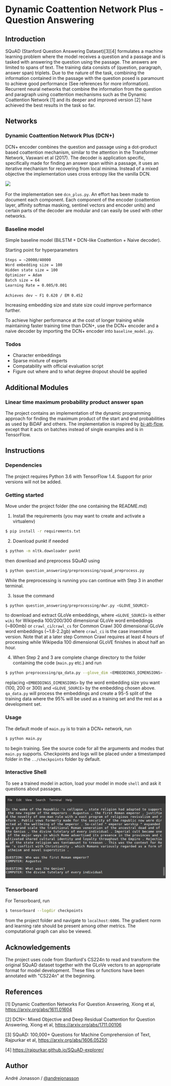 Dynamic Coattention Network Plus - Question Answering
=====================================================

## Introduction

SQuAD (Stanford Question Answering Dataset)[3][4] formulates a machine learning problem where the model receives a question and a passage and is tasked with answering the question using the passage. The answers are limited to spans of text. The training data consists of (question, paragraph, answer span) triplets. Due to the nature of the task, combining the information contained in the passage with the question posed is paramount to achieve good performance (See references for more information). Recurrent neural networks that combine the information from the question and paragraph using coattention mechanisms such as the Dynamic Coattention Network [1] and its deeper and improved version [2] have achieved the best results in the task so far.

## Networks

### Dynamic Coattention Network Plus (DCN+)

DCN+ encoder combines the question and passage using a dot-product based coattention mechanism, similar to the attention in the Transformer Network, Vaswani et al (2017). The decoder is application specific, specifically made for finding an answer span within a passage, it uses an iterative mechanism for recovering from local minima. Instead of a mixed objective the implementation uses cross entropy like the vanilla DCN.

<img src="encoder.png">

For the implementation see `dcn_plus.py`. An effort has been made to document each component. Each component of the encoder (coattention layer, affinity softmax masking, sentinel vectors and encoder units) and certain parts of the decoder are modular and can easily be used with other networks.

### Baseline model
Simple baseline model (BiLSTM + DCN-like Coattention + Naive decoder).

Starting point for hyperparameters
```
Steps = ~20000/40000
Word embedding size = 100
Hidden state size = 100
Optimizer = Adam
Batch size = 64
Learning Rate = 0.005/0.001

Achieves dev ~ F1 0.620 / EM 0.452
```
Increasing embedding size and state size could improve performance further.

To achieve higher performance at the cost of longer training while maintaining faster training time than DCN+, use the DCN+ encoder and a naive decoder by importing the DCN+ encoder into `baseline_model.py`.

### Todos
- Character embeddings
- Sparse mixture of experts
- Compatability with official evaluation script
- Figure out where and to what degree dropout should be applied

## Additional Modules

### Linear time maximum probability product answer span
The project contains an implementation of the dynamic programming approach for finding the maximum product of the start and end probabilities as used by BiDAF and others. The implementation is inspired by [bi-att-flow](https://github.com/allenai/bi-att-flow/blob/master/basic_cnn/evaluator.py), except that it acts on batches instead of single examples and is in TensorFlow.

## Instructions

### Dependencies

The project requires Python 3.6 with TensorFlow 1.4. Support for prior versions will not be added.

### Getting started

Move under the project folder (the one containing the README.md)

1. Install the requirements (you may want to create and activate a virtualenv)
``` sh
$ pip install -r requirements.txt
```

2. Download punkt if needed
``` sh
$ python -m nltk.downloader punkt
```
then download and preprocess SQuAD using
``` sh
$ python question_answering/preprocessing/squad_preprocess.py
```
While the preprocessing is running you can continue with Step 3 in another terminal. 

3. Issue the command
``` sh
$ python question_answering/preprocessing/dwr.py <GLOVE_SOURCE>
```
to download and extract GLoVe embeddings, where `<GLOVE_SOURCE>` is either `wiki` for Wikipedia 100/200/300 dimensional GLoVe word embeddings (~800mb) or `crawl_ci`/`crawl_cs` for Common Crawl 300 dimensional GLoVe word embeddings (~1.8-2.2gb) where `crawl_ci` is the case insensitive version. Note that at a later step Common Crawl requires at least 4 hours of processing while Wikipedia 100 dimensional GLoVE finishes in about half an hour.

4. When Step 2 and 3 are complete change directory to the folder containing the code (`main.py` etc.) and run
``` sh
$ python preprocessing/qa_data.py --glove_dim <EMBEDDINGS_DIMENSIONS> --glove_source <GLOVE_SOURCE>
```
replacing `<EMBEDDINGS_DIMENSIONS>` by the word embedding size you want (100, 200 or 300) and `<GLOVE_SOURCE>` by the embedding chosen above. `qa_data.py` will process the embeddings and create a 95-5 split of the training data where the 95% will be used as a training set and the rest as a development set.

### Usage

The default mode of `main.py` is to train a DCN+ network, run
``` sh
$ python main.py
```
to begin training. See the source code for all the arguments and modes that `main.py` supports. Checkpoints and logs will be placed under a timestamped folder in the `../checkpoints` folder by default. 

### Interactive Shell

To see a trained model in action, load your model in mode `shell` and ask it questions about passages. 

<img src="shell.png">

### Tensorboard
For Tensorboard, run
``` sh
$ tensorboard --logdir checkpoints
```
from the project folder and navigate to `localhost:6006`. The gradient norm and learning rate should be present among other metrics. The computational graph can also be viewed.

## Acknowledgements

The project uses code from Stanford's CS224n to read and transform the original SQuAD dataset together with the GLoVe vectors to an appropriate format for model development. These files or functions have been annotated with "CS224n" at the beginning.

## References

[1] Dynamic Coattention Networks For Question Answering, Xiong et al, https://arxiv.org/abs/1611.01604

[2] DCN+: Mixed Objective and Deep Residual Coattention for Question Answering, Xiong et al, https://arxiv.org/abs/1711.00106

[3] SQuAD: 100,000+ Questions for Machine Comprehension of Text, Rajpurkar et al, https://arxiv.org/abs/1606.05250

[4] https://rajpurkar.github.io/SQuAD-explorer/

## Author
André Jonasson / [@andrejonasson](https://github.com/andrejonasson)